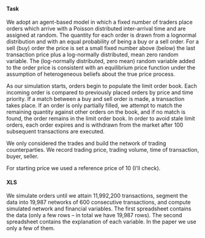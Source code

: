 #### Task

We adopt an agent-based model in which a fixed number of traders place orders which arrive with a Poisson distributed inter-arrival time and are assigned at random. The quantity for each order is drawn from a lognormal distribution and with an equal probability of being a buy or a sell order. For a sell (buy) order the price is set a small fixed number above (below) the last transaction price plus a log-normally distributed, mean zero random variable. The (log-normally distributed, zero mean) random variable added to the order price is consistent with an equilibrium price function under the assumption of heterogeneous beliefs about the true price process.

As our simulation starts, orders begin to populate the limit order book. Each incoming order is compared to previously placed orders by price and time priority. If a match between a buy and sell order is made, a transaction takes place. If an order is only partially filled, we attempt to match the remaining quantity against other orders on the book, and if no match is found, the order remains in the limit order book. In order to avoid stale limit orders, each order expires and is withdrawn from the market after 100 subsequent transactions are executed.

We only considered the trades and build the network of trading counterparties. We record trading price, trading volume, time of transaction, buyer, seller.

For startin‎g price we used a reference price of 10 (I'll check).


#### XLS

We simulate orders until we attain 11,992,200 transactions, segment the data into 19,987 networks of 600 consecutive transactions, and compute simulated network and financial variables. The first spreadsheet contains the data (only a few rows – in total we have 19,987 rows). The second spreadsheet contains the explanation of each variable. In the paper we use only a few of them.